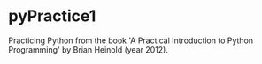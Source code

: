 # pyPractice1

Practicing Python from the book 'A Practical Introduction to Python Programming' by Brian Heinold (year 2012).


